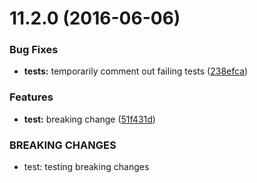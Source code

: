 <a name="11.2.0"></a>
# 11.2.0 (2016-06-06)


### Bug Fixes

* **tests:** temporarily comment out failing tests ([238efca](https://bitbucket.org/atlassian/atlaskit-spike/commits/238efca))


### Features

* **test:** breaking change ([51f431d](https://bitbucket.org/atlassian/atlaskit-spike/commits/51f431d))


### BREAKING CHANGES

* test: testing breaking changes



